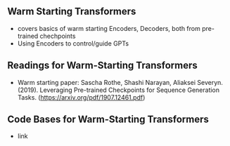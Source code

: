 ## Warm Starting Transformers

* covers basics of warm starting Encoders, Decoders, both from pre-trained chechpoints
* Using Encoders to control/guide GPTs

## Readings for Warm-Starting Transformers

* Warm starting paper: Sascha Rothe, Shashi Narayan, Aliaksei Severyn. (2019). Leveraging Pre-trained Checkpoints for Sequence Generation Tasks. (https://arxiv.org/pdf/1907.12461.pdf)

## Code Bases for Warm-Starting Transformers

* link 

